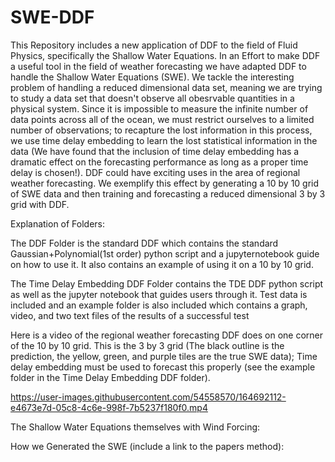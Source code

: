 # SWE-DDF
This Repository includes a new application of DDF to the field of Fluid Physics, specifically the Shallow Water Equations. In an Effort to make DDF a useful tool in the field of weather forecasting we have adapted DDF to handle the Shallow Water Equations (SWE). We tackle the interesting problem of handling a reduced dimensional data set, meaning we are trying to study a data set that doesn't observe all obesrvable quantities in a physical system. Since it is impossible to measure the infinite number of data points across all of the ocean, we must restrict ourselves to a limited number of observations; to recapture the lost information in this process, we use time delay embedding to learn the lost statistical information in the data (We have found that the inclusion of time delay embedding has a dramatic effect on the forecasting performance as long as a proper time delay is chosen!). DDF could have exciting uses in the area of regional weather forecasting. We exemplify this effect by generating a 10 by 10 grid of SWE data and then training and forecasting a reduced dimensional 3 by 3 grid with DDF.

Explanation of Folders:

The DDF Folder is the standard DDF which contains the standard Gaussian+Polynomial(1st order) python script and a jupyternotebook guide on how to use it. It also contains an example of using it on a 10 by 10 grid.

The Time Delay Embedding DDF Folder contains the TDE DDF python script as well as the jupyter notebook that guides users through it. Test data is included and an example folder is also included which contains a graph, video, and two text files of the results of a successful test


Here is a video of the regional weather forecasting DDF does on one corner of the 10 by 10 grid. This is the 3 by 3 grid (The black outline is the prediction, the yellow, green, and purple tiles are the true SWE data); Time delay embedding must be used to forecast this properly (see the example folder in the Time Delay Embedding DDF folder).

https://user-images.githubusercontent.com/54558570/164692112-e4673e7d-05c8-4c6e-998f-7b5237f180f0.mp4



The Shallow Water Equations themselves with Wind Forcing:

How we Generated the SWE (include a link to the papers method):

